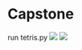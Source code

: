 # Capstone
run tetris.py
<img src="../Screen Shot 2021-05-05 at 8.28.45 PM.png">
<img src="../Screen Shot 2021-05-05 at 8.28.32 PM.png">